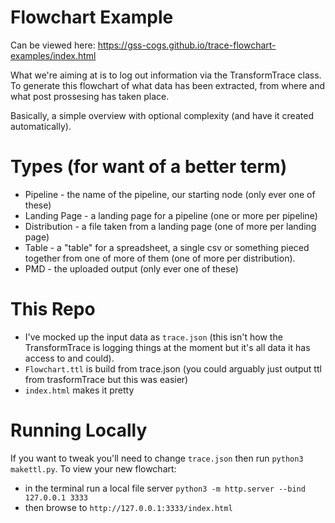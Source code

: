 
# Flowchart Example

Can be viewed here: https://gss-cogs.github.io/trace-flowchart-examples/index.html

What we're aiming at is to log out information via the TransformTrace class. To generate this flowchart of what data has been extracted, from where and what post prossesing has taken place.

Basically, a simple overview with optional complexity (and have it created automatically).


# Types (for want of a better term)

* Pipeline - the name of the pipeline, our starting node (only ever one of these)
* Landing Page - a landing page for a pipeline (one or more per pipeline)
* Distribution - a file taken from a landing page (one of more per landing page)
* Table - a "table" for a spreadsheet, a single csv or something pieced together from one of more of them (one of more per distribution).
* PMD - the uploaded output (only ever one of these)

# This Repo

* I've mocked up the input data as `trace.json` (this isn't how the TransformTrace is logging things at the moment but it's all data it has access to and could). 
* `Flowchart.ttl` is build from trace.json (you could arguably just output ttl from trasformTrace but this was easier)
* `index.html` makes it pretty

# Running Locally

If you want to tweak you'll need to change `trace.json` then run `python3 makettl.py`. To view your new flowchart:
* in the terminal run a local file server `python3 -m http.server --bind 127.0.0.1 3333`
* then browse to `http://127.0.0.1:3333/index.html`
